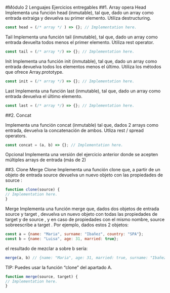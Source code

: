 #Módulo 2 Lenguajes
Ejercicios entregables
##1. Array opera
Head
Implementa una función head (inmutable), tal que, dado un array como entrada extraiga
y devuelva su primer elemento. Utiliza destructuring.
```javascript
const head = (/* array */ ) => {}; // Implementation here.
```
Tail
Implementa una función tail (inmutable), tal que, dado un array como entrada
devuelta todos menos el primer elemento. Utiliza rest operator.
```javascript
const tail = (/* array */) => {}; // Implementation here.
```
Init
Implementa una función init (inmutable), tal que, dado un array como entrada
devuelva todos los elementos menos el último. Utiliza los métodos que ofrece
Array.prototype.
```javascript
const init = (/* array */) => {}; // Implementation here.
```
Last
Implementa una función last (inmutable), tal que, dado un array como entrada
devuelva el último elemento.
```javascript
const last = (/* array */) => {}; // Implementation here.
```


##2. Concat

Implementa una función concat (inmutable) tal que, dados 2 arrays como entrada,
devuelva la concatenación de ambos. Utliza rest / spread operators.
```javascript
const concat = (a, b) => {}; // Implementation here.
```
Opcional
Implementa una versión del ejercicio anterior donde se acepten múltiples arrays de
entrada (más de 2)


##3. Clone Merge
Clone
Implementa una función clone que, a partir de un objeto de entrada source devuelva
un nuevo objeto con las propiedades de source :
```javascript
function clone(source) {
// Implementation here.
}
```

Merge
Implementa una función merge que, dados dos objetos de entrada source y target ,
devuelva un nuevo objeto con todas las propiedades de target y de source , y en caso
de propiedades con el mismo nombre, source sobreescribe a target .
Por ejemplo, dados estos 2 objetos:
```javascript
const a = {name: "Maria", surname: "Ibañez", country: "SPA"};
const b = {name: "Luisa", age: 31, married: true};
```
el resultado de mezclar a sobre b sería:
```javascript
merge(a, b) // {name: "Maria", age: 31, married: true, surname: "Ibañez", c
```

TIP: Puedes usar la función “clone” del apartado A.
```javascript
function merge(source, target) {
// Implementation here.
}
```

